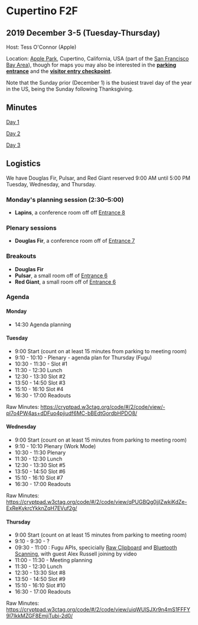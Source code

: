 # Cupertino F2F
## 2019 December 3-5 (Tuesday-Thursday)

Host: Tess O'Connor (Apple)

Location: [Apple Park](https://goo.gl/maps/R4TDR9z2xYy), Cupertino, California, USA (part of the [San Francisco Bay Area](https://en.wikipedia.org/wiki/San_Jose%E2%80%93San_Francisco%E2%80%93Oakland,_CA_Combined_Statistical_Area)), though for maps you may also be interested in the **[parking entrance](https://goo.gl/maps/371ED4eugJoaGooy5)** and the **[visitor entry checkpoint](https://goo.gl/maps/UobmxU29E8bKiA4z6)**.

Note that the Sunday prior (December 1) is the busiest travel day of the year in the US, being the Sunday following Thanksgiving.

## Minutes

[Day 1](https://github.com/w3ctag/meetings/blob/gh-pages/2019/12-cupertino/12-03-minutes.md)

[Day 2](https://github.com/w3ctag/meetings/blob/gh-pages/2019/12-cupertino/12-04-minutes.md)

[Day 3](https://github.com/w3ctag/meetings/blob/gh-pages/2019/12-cupertino/12-05-minutes.md)

## Logistics

We have Douglas Fir, Pulsar, and Red Giant reserved 9:00 AM until 5:00 PM Tuesday, Wednesday, and Thursday.

### Monday's planning session (2:30–5:00)
* **Lapins**, a conference room off off [Entrance 8](https://goo.gl/maps/rjbHUPpanZyRWGw79)

### Plenary sessions
* **Douglas Fir**, a conference room off of [Entrance 7](https://goo.gl/maps/QVeSixPcyWe7CLXK7)

### Breakouts
* **Douglas Fir**
* **Pulsar**, a small room off of [Entrance 6](https://goo.gl/maps/4WCvy4qB28j47GfXA)
* **Red Giant**, a small room off of [Entrance 6](https://goo.gl/maps/4WCvy4qB28j47GfXA)



### Agenda

#### Monday

* 14:30 Agenda planning

#### Tuesday

* 9:00 Start (count on at least 15 minutes from parking to meeting room)
* 9:10 - 10:10 - Plenary - agenda plan for Thursday (Fugu)
* 10:30 - 11:30 - Slot #1
* 11:30 - 12:30 Lunch
* 12:30 - 13:30 Slot #2
* 13:50 - 14:50 Slot #3
* 15:10 - 16:10 Slot #4
* 16:30 - 17:00 Readouts

Raw Minutes: https://cryptpad.w3ctag.org/code/#/2/code/view/-pl7o4PW4as+dDFuo4pjiudf6MC-bBEdtGordbHPDO8/

#### Wednesday

* 9:00 Start (count on at least 15 minutes from parking to meeting room)
* 9:10 - 10:10 Plenary (Work Mode)
* 10:30 - 11:30 Plenary
* 11:30 - 12:30 Lunch
* 12:30 - 13:30 Slot #5
* 13:50 - 14:50 Slot #6
* 15:10 - 16:10 Slot #7
* 16:30 - 17:00 Readouts

Raw Minutes: https://cryptpad.w3ctag.org/code/#/2/code/view/qPUGBQg0jjIZwkiKdZe-ExReKykrcYkknZqH7EVuf2g/

#### Thursday

* 9:00 Start (count on at least 15 minutes from parking to meeting room)
* 9:10 - 9:30 - ?
* 09:30 - 11:00 : Fugu APIs, specicially [Raw Clipboard](https://github.com/w3ctag/design-reviews/issues/406) and [Bluetooth Scanning](https://github.com/w3ctag/design-reviews/issues/333), with guest Alex Russell joining by video
* 11:00 - 11:30 - Meeting planning
* 11:30 - 12:30 Lunch
* 12:30 - 13:30 Slot #8
* 13:50 - 14:50 Slot #9
* 15:10 - 16:10 Slot #10
* 16:30 - 17:00 Readouts

Raw Minutes: https://cryptpad.w3ctag.org/code/#/2/code/view/uiqWUlSJXr9n4mS1FFFY9l7IkkMZGF8EmjiTubi-2d0/
